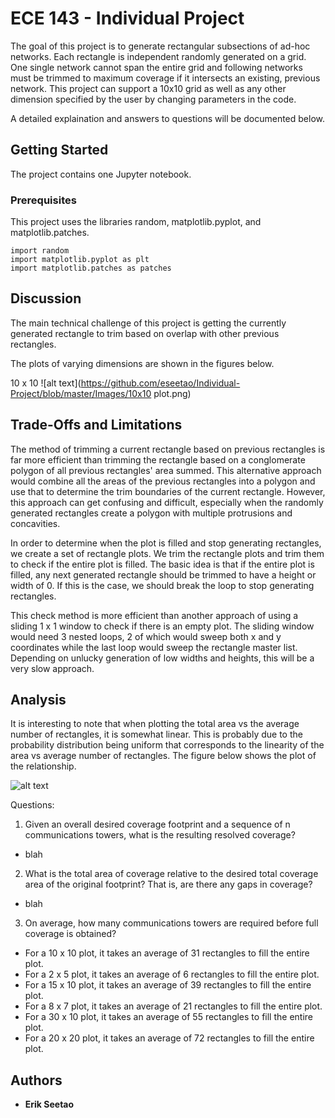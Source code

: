 # ECE 143 - Individual Project

The goal of this project is to generate rectangular subsections of ad-hoc networks. Each rectangle is independent randomly generated on a grid. One single network cannot span the entire grid and following networks must be trimmed to maximum coverage if it intersects an existing, previous network. This project can support a 10x10 grid as well as any other dimension specified by the user by changing parameters in the code.

A detailed explaination and answers to questions will be documented below. 

## Getting Started

The project contains one Jupyter notebook.

### Prerequisites

This project uses the libraries random, matplotlib.pyplot, and matplotlib.patches.

```
import random
import matplotlib.pyplot as plt
import matplotlib.patches as patches
```

## Discussion

The main technical challenge of this project is getting the currently generated rectangle to trim based on overlap with other previous rectangles. 


The plots of varying dimensions are shown in the figures below. 

10 x 10
![alt text](https://github.com/eseetao/Individual-Project/blob/master/Images/10x10 plot.png)


## Trade-Offs and Limitations

The method of trimming a current rectangle based on previous rectangles is far more efficient than trimming the rectangle based on a conglomerate polygon of all previous rectangles' area summed. This alternative approach would combine all the areas of the previous rectangles into a polygon and use that to determine the trim boundaries of the current rectangle. However, this approach can get confusing and difficult, especially when the randomly generated rectangles create a polygon with multiple protrusions and concavities. 

In order to determine when the plot is filled and stop generating rectangles, we create a set of rectangle plots. We trim the rectangle plots and trim them to check if the entire plot is filled. The basic idea is that if the entire plot is filled, any next generated rectangle should be trimmed to have a height or width of 0. If this is the case, we should break the loop to stop generating rectangles.

This check method is more efficient than another approach of using a sliding 1 x 1 window to check if there is an empty plot. The sliding window would need 3 nested loops, 2 of which would sweep both x and y coordinates while the last loop would sweep the rectangle master list. Depending on unlucky generation of low widths and heights, this will be a very slow approach.

## Analysis

It is interesting to note that when plotting the total area vs the average number of rectangles, it is somewhat linear. This is probably due to the probability distribution being uniform that corresponds to the linearity of the area vs average number of rectangles. The figure below shows the plot of the relationship. 

![alt text](https://github.com/eseetao/Individual-Project/blob/master/Images/AreaVsRectangles.png)

Questions:

1. Given an overall desired coverage footprint and a sequence of n communications
towers, what is the resulting resolved coverage?

- blah

2. What is the total area of coverage relative to the desired total coverage area of the
original footprint? That is, are there any gaps in coverage?

- blah

3. On average, how many communications towers are required before full coverage is
obtained?

- For a 10 x 10 plot, it takes an average of 31 rectangles to fill the entire plot. 
- For a 2 x 5 plot, it takes an average of 6 rectangles to fill the entire plot. 
- For a 15 x 10 plot, it takes an average of 39 rectangles to fill the entire plot. 
- For a 8 x 7 plot, it takes an average of 21 rectangles to fill the entire plot. 
- For a 30 x 10 plot, it takes an average of 55 rectangles to fill the entire plot. 
- For a 20 x 20 plot, it takes an average of 72 rectangles to fill the entire plot. 


## Authors

* **Erik Seetao** 


